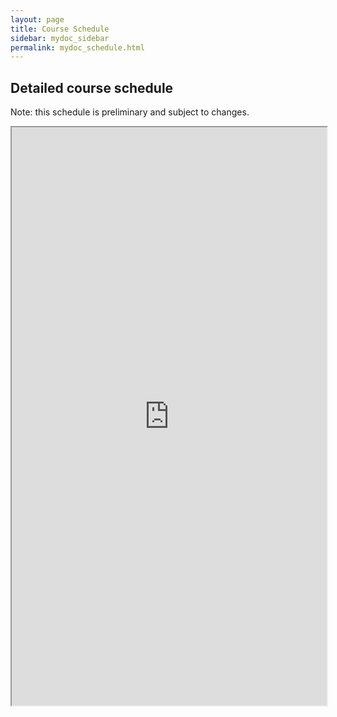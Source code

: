 ```yaml
---
layout: page
title: Course Schedule
sidebar: mydoc_sidebar
permalink: mydoc_schedule.html
---
```


## Detailed course schedule

Note: this schedule is preliminary and subject to changes.
<iframe width='100%' height='925' src="https://docs.google.com/spreadsheets/d/e/2PACX-1vSz6Dr1tbm6Okw8OHPExEqJWPkQUcrULsxUbrfaI-YMemYfaiHdmela7TO322LjvuAQiSxJrrRiusIG/pubhtml?gid=0&amp;single=true&amp;widget=true&amp;headers=false"></iframe>
